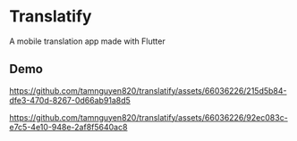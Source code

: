 # Translatify

A mobile translation app made with Flutter

## Demo

https://github.com/tamnguyen820/translatify/assets/66036226/215d5b84-dfe3-470d-8267-0d66ab91a8d5


https://github.com/tamnguyen820/translatify/assets/66036226/92ec083c-e7c5-4e10-948e-2af8f5640ac8


